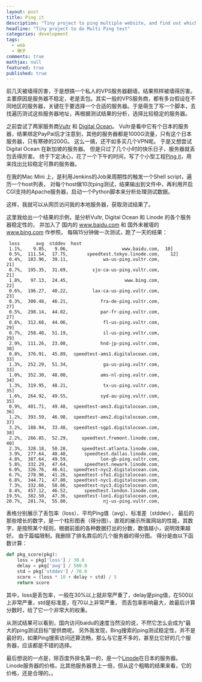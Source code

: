 ```yaml
---
layout: post
title: Ping it
description: "Tiny project to ping multiple website, and find out which one has stable & faster connection."
headline: "Tiny project to do Multi Ping test"
categories: development
tags:
  - web
  - 梯子
comments: true
mathjax: null
featured: true
published: true
---
```


前几天被墙得厉害，于是想搞一个私人的VPS服务器翻墙，结果照样被墙得厉害。
主要原因是服务器不稳定，老是丢包。其实一般的VPS服务商，都有多台假设在不同地区的服务器，关键在于要选择一个合适的服务器。于是萌生了写一个脚本，去找遍历测试这些服务器地址，再根据测试结果的分析，选择比较稳定的服务器。

<!--break-->

之前尝试了两家服务商[Vultr](http://www.vultr.com/?ref=6828130) 和 [Digital Ocean](https://www.digitalocean.com/?refcode=56f7458f2ba0)。
Vultr是看中它有个日本的服务器，结果绑定PayPal后才注意到，其他的服务器都是1000G流量，只有这个日本服务器，只有寒碜的200G。
这么一搞，还不如多买几个VPN呢。
于是又想尝试 Digital Ocean 在新加坡的服务器。
但是只过了几个小时的快乐日子，服务器就丢包丢得厉害。
终于下定决心，花了一个下午的时间，写了个小型工程[Ping it](https://github.com/tankery/ping-it)，用来找出比较稳定可靠的服务器。

在我的Mac Mini 上，是利用Jenkins的Job来周期性的触发一个Shell script，遍历一个host列表，
对每个host做10次ping测试，结果输出到文件中，再利用开启CGI支持的Apache服务器，启动一个Python脚本来分析处理测试数据。

这样，我就可以从网页访问我的本地服务器，获取测试结果了。

这里我给出一个结果的示例，是分析Vultr, Digital Ocean 和 Linode 的各个服务器稳定性的，
并加入了 国内的 www.baidu.com 和 国外未被墙的 www.bing.com 作参照，
每隔15分钟做一次测试，跑了一天的结果：

```
 loss      avg  stddev  host
 1.1%,    9.85,   9.06,                    www.baidu.com,  10]
 0.5%,  111.54,  17.75,       speedtest.tokyo.linode.com,    12]
 0.4%,  183.96,  39.11,             wa-us-ping.vultr.com,             21]
 0.7%,  195.35,  31.69,         sjo-ca-us-ping.vultr.com,             21]
 1.8%,   97.13,  24.45,                     www.bing.com,              22]
 0.6%,  196.27,  40.22,         lax-ca-us-ping.vultr.com,               23]
 0.3%,  300.48,  46.21,            fra-de-ping.vultr.com,                   27]
 0.5%,  298.14,  44.02,            par-fr-ping.vultr.com,                   27]
 0.6%,  312.68,  44.06,             fl-us-ping.vultr.com,                     29]
 0.7%,  258.48,  51.19,             il-us-ping.vultr.com,                     29]
 2.9%,  111.26,  23.08,            hnd-jp-ping.vultr.com,                      30]
 0.8%,  376.91,  45.89,  speedtest-ams1.digitalocean.com,                         33]
 1.3%,  252.29,  51.34,             ga-us-ping.vultr.com,                         33]
 1.0%,  352.30,  48.00,            ams-nl-ping.vultr.com,                          34]
 1.3%,  319.95,  48.21,             tx-us-ping.vultr.com,                           35]
 1.6%,  264.92,  49.55,            syd-au-ping.vultr.com,                           35]
 0.9%,  401.71,  49.48,  speedtest-ams3.digitalocean.com,                            36]
 1.2%,  393.59,  46.98,  speedtest-ams2.digitalocean.com,                             37]
 3.2%,  188.94,  33.48,  speedtest-sgp1.digitalocean.com,                              38]
 2.2%,  266.85,  52.29,     speedtest.fremont.linode.com,                                40]
 2.3%,  328.18,  50.28,     speedtest.atlanta.linode.com,
 3.9%,  277.64,  48.48,      speedtest.dallas.linode.com,
 4.8%,  387.64,  49.59,            lon-gb-ping.vultr.com,
 5.8%,  332.29,  47.64,      speedtest.newark.linode.com,
 6.0%,  326.76,  46.61,  speedtest-nyc2.digitalocean.com,
 6.7%,  278.96,  41.26,  speedtest-sfo1.digitalocean.com,
 6.8%,  344.71,  47.80,  speedtest-nyc1.digitalocean.com,
 7.3%,  332.66,  58.86,  speedtest-nyc3.digitalocean.com,
 8.4%,  457.12,  46.52,      speedtest.london.linode.com,
19.5%,  382.50,  47.36,  speedtest-lon1.digitalocean.com,
20.7%,  281.74,  55.80,             nj-us-ping.vultr.com,
```

表格分别展示了丢包率（loss）、平均Ping值（avg）、标准差（stddev），
最后的那些增长的数字，是一个柱形图表（得分图），直观的展示所属网站的性能，其数字，是按照某个规则，根据前面的各种数据打出的分数，数值越小，说明效果越好。
由于篇幅限制，我删除了排名靠后的几个服务器的得分图。
得分是由以下函数计算：

``` python
def pkg_score(pkg):
    loss = pkg['loss'] / 30.0
    delay = pkg['avg'] / 500.0
    std = pkg['stddev'] / 70.0
    score = (loss * 10 + delay + std) / 5
    return score
```

其中，loss是丢包率，一般在30%以上就非常严重了，delay是ping值，在500以上非常严重，std是标准差，在70以上非常严重，
而丢包率影响最大，故最后计算分数时，给了它一个非常大的权重。

从测试结果可以看到，国内访问baidu的速度当然没的说，不然它怎么会成为“最大的ping测试目标”提供商呢。
另外我发现，Bing搜索的ping测试稳定性，并不是最好的，如果Ping搜索访问还算流畅，那么与它差不多的，甚至比它好的几个服务器，应该都是不错的选择。

最后想说的一点是，除百度外排名第一的，是一个[Linode](https://www.linode.com/)在日本的服务器。
Linode服务器的价格，比其他服务器贵上一倍，但从这个粗略的结果来看，它的价格，还是合理的。。








